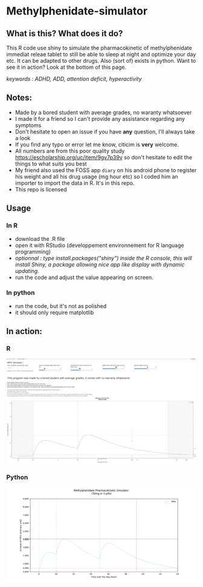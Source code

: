 # Methylphenidate-simulator
## What is this? What does it do?
This R code use shiny to simulate the pharmacokinetic of methylphenidate immediat releae tablet to still be able to sleep at night and optimize your day etc. It can be adapted to other drugs. Also (sort of) exists in python. Want to see it in action? Look at the bottom of this page.

*keywords : ADHD, ADD, attention deficit, hyperactivity*

## Notes:

* Made by a bored student with average grades, no waranty whatsoever
* I made it for a friend so I can't provide any assistance regarding any symptoms
* Don't hesitate to open an issue if you have **any** question, I'll always take a look
* If you find any typo or error let me know, citicim is **very** welcome.
* All numbers are from this poor quality study  https://escholarship.org/uc/item/9gv7p39v so don't hesitate to edit the things to what suits you best
* My friend also used the FOSS app `diary` on his android phone to register his weight and all his drug usage (mg hour etc) so I coded him an importer to import the data in R. It's in this repo.
* This repo is licensed




## Usage
### In R
* download the .R file
* open it with RStudio (developpement environnement for R language programming)
* *optionnal : type install.packages("shiny") inside the R console, this will install Shiny, a package allowing nice app like display with dynamic updating.*
* run the code and adjust the value appearing on screen.
### In python 
* run the code, but it's not as polished
* it should only require matplotlib


## In action:
### R
![ ](screenshot.png)
### Python
![ ](screenshot_python.png)

